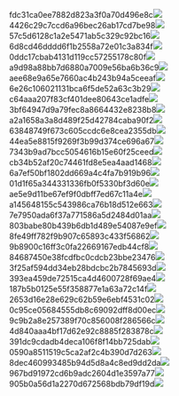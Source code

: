 fdc31ca0ee7882d823a3f0a70d496e8c<img  src="https://img.alicdn.com/bao/uploaded/i3/2639837995/TB2me9npIj_B1NjSZFHXXaDWpXa_!!2639837995.jpg_160x160.jpg">
4426c29c7ccd6a96bec26ab17cd7be98<img  src="https://img.alicdn.com/bao/uploaded/i4/2639837995/O1CN0128vl03pVszyGMqJ_!!2639837995.jpg_160x160.jpg">
57c5d6128c1a2e5471ab5c329c92bc16<img  src="https://img.alicdn.com/bao/uploaded/i3/2639837995/O1CN0128vl0EHQKbxN3lK_!!2639837995.jpg_160x160.jpg">
6d8cd46dddd6f1b2558a72e01c3a834f<img  src="https://img.alicdn.com/bao/uploaded/i2/2639837995/O1CN0128vl0Ih2dy6u3Fm_!!2639837995.jpg_160x160.jpg">
0ddc17cbab4131d119cc57255178c80f<img  src="https://img.alicdn.com/bao/uploaded/i1/2639837995/O1CN0128vl0KHRyAexEmp_!!2639837995.jpg_160x160.jpg">
a9d98a88bb7d6880a7009e56ba6b36c9<img  src="https://img.alicdn.com/bao/uploaded/i2/2639837995/TB2mEA3prZnBKNjSZFGXXbt3FXa_!!2639837995.jpg_160x160.jpg">
aee68e9a65e7660ac4b243b94a5ceeaf<img  src="https://img.alicdn.com/bao/uploaded/i3/2639837995/TB2Z4ECncj_B1NjSZFHXXaDWpXa_!!2639837995.jpg_160x160.jpg">
6e26c106021131bca6f5de52a63c3b29<img  src="https://img.alicdn.com/bao/uploaded/i3/2639837995/O1CN0128vl01xAQZlViQ5_!!2639837995.jpg_160x160.jpg">
c64aaa207f83cf401dee80643ce1adfe<img  src="https://img.alicdn.com/bao/uploaded/i4/2639837995/TB2HepBJh1YBuNjy1zcXXbNcXXa_!!2639837995.jpg_160x160.jpg">
3bf64947d9a79fec8a8664432e8238b8<img  src="https://img.alicdn.com/bao/uploaded/i4/2639837995/O1CN0128vl0crlIuBjuDl_!!2639837995.jpg_160x160.jpg">
a2a1658a3a8d489f25d42784caba90f2<img  src="https://img.alicdn.com/bao/uploaded/i4/2639837995/O1CN0128vl0FocLMl3t6j_!!2639837995.jpg_160x160.jpg">
63848749f673c605ccdc6e8cea2355db<img  src="https://img.alicdn.com/bao/uploaded/i1/2639837995/O1CN0128vl0Y8l0ANbkeI_!!2639837995.jpg_160x160.jpg">
44ea5e8815f9269f3b99d374ce696a67<img  src="https://img.alicdn.com/imgextra/i4/2639837995/O1CN0128vl0goSyyepHqs_!!2639837995.jpg">
7343b9ad7bcc5054616b15e60f25ceed<img  src="https://img.alicdn.com/imgextra/i1/2639837995/O1CN0128vl0goRZfxlvdK_!!2639837995.jpg">
cb34b52af20c74461fd8e5ea4aad1468<img  src="https://img.alicdn.com/imgextra/i4/2639837995/O1CN0128vl0h98NNCZl5G_!!2639837995.jpg">
6a7ef50bf1802dd669a4c4fa7b919b96<img  src="https://img.alicdn.com/imgextra/i4/2639837995/O1CN0128vl0g0SMMJ1DiB_!!2639837995.jpg">
01d1f65a344331336fb0f5330bf3d60e<img  src="https://img.alicdn.com/imgextra/i3/2639837995/O1CN0128vl0gWkJOcLcBG_!!2639837995.jpg">
ae5e9d11be67ef9f0dbff7ed67c11a4e<img  src="https://img.alicdn.com/imgextra/i3/2639837995/O1CN0128vl0h98mIXynbe_!!2639837995.jpg">
a145648155c543986ca76b18d512e663<img  src="https://img.alicdn.com/imgextra/i1/2639837995/O1CN0128vl0hnrF0ZKwrB_!!2639837995.jpg">
7e7950ada6f37a771586a5d2484d01aa<img  src="https://img.alicdn.com/imgextra/i2/2639837995/O1CN0128vl0gWjRNqV3Cz_!!2639837995.jpg">
803babe80b439b6db1d489e54087e9ef<img  src="https://img.alicdn.com/imgextra/i3/2639837995/O1CN0128vl0hAA94r92ny_!!2639837995.jpg">
8fe49ff782f9b907c65893c433f56862<img  src="https://img.alicdn.com/imgextra/i1/2639837995/O1CN0128vl0gJZknlEQhy_!!2639837995.jpg">
9b8900c16ff3c0fa22669167edb44cf8<img  src="https://img.alicdn.com/imgextra/i3/2639837995/O1CN0128vl0einjbGmnru_!!2639837995.jpg">
84687450e38fcdfbc0cdcb23bbe23476<img  src="https://img.alicdn.com/imgextra/i2/2639837995/O1CN0128vl0eimrbgixkK_!!2639837995.jpg">
3f25af594dd34eb28bdcbc2b7845693d<img  src="https://img.alicdn.com/imgextra/i1/2639837995/O1CN0128vl0g0TdJ16nJI_!!2639837995.jpg">
393ea459de72515ca4d4600728f69ae4<img  src="https://img.alicdn.com/imgextra/i4/2639837995/O1CN0128vl0f5eCugAjre_!!2639837995.jpg">
187b5b0125e55f358877e1a63a72c14f<img  src="https://img.alicdn.com/imgextra/i1/2639837995/O1CN0128vl0h9A3BJEKNh_!!2639837995.jpg">
2653d16e28e629c62b59e6ebf4531c02<img  src="https://img.alicdn.com/imgextra/i1/2639837995/O1CN0128vl0aNo4nbHT53_!!2639837995.jpg">
0c95ce05684555db8c69092dff8d00ec<img  src="https://img.alicdn.com/imgextra/i3/2639837995/O1CN0128vl0goSiKN0C66_!!2639837995.jpg">
9c9b2a8e257389f70c856008f286566c<img  src="https://img.alicdn.com/imgextra/i3/2639837995/O1CN0128vl0hnrArUJUt3_!!2639837995.jpg">
4d840aaa4bf17d62e92c8885f283878c<img  src="https://img.alicdn.com/imgextra/i3/2639837995/O1CN0128vl0einw4kG0ao_!!2639837995.jpg">
391dc9cdadb4deca106f8f14bb725dab<img  src="https://img.alicdn.com/imgextra/i2/2639837995/O1CN0128vl0gsA5QGFHQR_!!2639837995.jpg">
0590a8511519c5ca2af2c4b390d7d263<img  src="https://img.alicdn.com/imgextra/i3/2639837995/O1CN0128vl0iBSF3DwKwQ_!!2639837995.jpg">
8dec460993485b94d5d8a4c8ed9dd2da<img  src="https://img.alicdn.com/imgextra/i3/2639837995/O1CN0128vl0hnqN0y3HFK_!!2639837995.jpg">
967bd91972cd6b9adc2604d1e3597a77<img  src="https://img.alicdn.com/imgextra/i2/2639837995/O1CN0128vl0aNoHFrQqnQ_!!2639837995.jpg">
905b0a56d1a2270d672568bdb79df19d<img  src="https://img.alicdn.com/imgextra/i4/2639837995/O1CN0128vl0hORvqYLC4g_!!2639837995.jpg">
